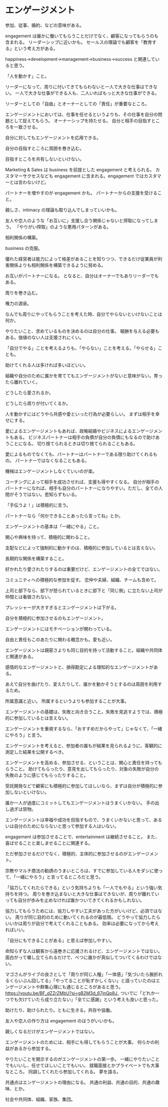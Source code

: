 # エンゲージメント

参加、従事、婚約、などの意味がある。

engagement は誰かに働いてもらうことだけでなく、顧客になってもらうのも含まれる。
リーダーシップに近いかも。
セールスの理論でも顧客を「教育する」という考え方がある。

happiness→development→management→business→success と関連していると思う。

「人を動かす」こと。

リーダーになって、周りに付いてきてもらわないと一人で大きな仕事はできない。
一人で大きな仕事ができる人も、二人いればもっと大きな仕事ができる。

リーダーとしての「自由」とオーナーとしての「責任」が重要なところ。

エンゲージメントにおいては、仕事を任せるというよりも、その仕事を自分の問題として捉えてもらう。
オーナーシップを持たせる。
自分と相手の目指すところを一致させる。

自分に対してもエンゲージメントを応用できる。

自分の目指すところに周囲を巻き込む。

目指すところを共有しないといけない。

Marketing & Sales は business を前提とした engagement と考えられる。
カスタマーサクセスなども engagement に含まれる。engagement ではカスタマーとは言わないけど。

パートナーを増やすのが engagement かも。
パートナーからの支援を受けること。

親しさ、intimacy の理論も取り込んでしまっていいかも。

友人や恋人のような「お互いに」支援し合う関係じゃないと搾取になってしまう。
「やりがい搾取」のような悪用パターンがある。

相利関係の構築。

business の克服。

優れた経営者は能力によって格差があることを知りつつ、できるだけ従業員が利害関係よりも相利関係を構築できるように努める。

お互いがパートナーになる。
となると、自分はオーナーでもありリーダーでもある。

周りを巻き込む。

権力の源泉。

なんでも周りにやってもらうことを考えた時、自分でやらないといけないことは何か。

やりたいこと、求めているものを決めるのは自分の仕事。
報酬を与える必要もある。価値のない人は支援されにくい。

「自分でやる」ことを考えるよりも、「やらない」ことを考える。「やらせる」ことも。

助けてくれる人は多ければ多いほどいい。

組織や自分のために誰かを育ててもエンゲージメントがないと意味がない。育ったら離れていく。

どうしたら愛されるか。

どうしたら周りが付いてくるか。

人を動かすにはどうやら共感や愛といった行為が必要らしい。
まずは相手を幸せにする。

愛によるエンゲージメントもあれば、政略結婚やビジネスによるエンゲージメントもある。
ビジネスパートナーは相手の負債が自分の負債にもなるので助けあうことになる。
切り捨てられるときは切り捨てられることもある。

愛によるものでなくても、パートナーはパートナーである限り助けてくれるもの。
パートナーではなくなることもある。

機械はエンゲージメントしなくていいのが楽。

コーチングによって相手を成功させれば、支援も得やすくなる。
自分が相手のパートナーになれば、相手も自分のパートナーになりやすい。ただし、全ての人間がそうではない。恩知らずもいる。

「手伝うよ！」は積極的に言う。

パートナーなら「何かできることあったら言ってね」とか。

エンゲージメントの基本は「一緒にやる」こと。

関心や興味を持って、積極的に関わること。

支配などによって強制的に動かすのは、積極的に参加しているとは言えない。

長期的な関係を構築すること。

好かれたり愛されたりするのは重要だけど、エンゲージメントの全てではない。

コミュニティへの積極的な参加を促す。
恋仲や夫婦、組織、チームも含めて。

上司と部下なら、部下が怒られているときに部下と「同じ側」に立たない上司が仲間とは看做されない。

プレッシャーが大きすぎるとエンゲージメントは下がる。

自分を積極的に参加させるのもエンゲージメント。

エンゲージメントにはモチベーションが関わっている。

自由と責任もこのあたりに関わる概念かも。愛も近い。

エンゲージメントは親密さよりも同じ目的を持って活動すること。組織や共同体と関連がある。

感情的なエンゲージメントと、損得勘定による理知的なエンゲージメントがある。

あえて自分を曲げたり、変えたりして、誰かを動かそうとするのは周囲を利用するため。

所属意識と近い。
所属するというよりも参加することが大事。

エンゲージメントの基礎は、失敗と向き合うこと。失敗を見逃すようでは、積極的に参加しているとは言えない。

エンゲージメントを重視するなら、「おすすめだからやって」じゃなくて、「一緒にやろう」と言う。

エンゲージメントを考えると、参加者の誰もが結果を見られるように、客観的に測定した結果を公開するべき。

エンゲージメントを高める、参加させる、ということは、関心と責任を持ってもらうこと。
助けてもらったり、意見を出してもらったり、対象の失敗が自分の失敗のように感じてもらったりすること。

受託開発などで顧客にも積極的に参加してほしいなら、まずは自分が積極的に参加しないといけない。

誰か一人が過度にコミットしてもエンゲージメントはうまくいかない。
手の出し過ぎは禁物。

エンゲージメントは幸福や成功を目指すもので、うまくいかないと思って、あるいは自分のためにならないと思って参加する人はいない。

engagement は参加させることで、entertainment は継続させること。
また、喜ばせることと楽しませることに関連する。

ただ参加させるだけでなく、積極的、主体的に参加させるのがエンゲージメント。

宗教やマルチ商法の勧誘のうまいところは、すでに参加している人をダシに使って、「一緒にやろう」と言ってるところだと思う。

「協力してくれたらできる」という気持ちよりも「一人でもやる」という強い気持ちを持つ。
周りを巻き込まないと大きな仕事はできないが、周りが離れていっても自分が歩みを止めなければ誰かついてきてくれるかもしれない。

協力してもらうためには、協力しやすい工夫があった方がいいけど、必須ではない。
周りが同じ目的のために動いてくれるのが最低限。
どうやって協力したらいいかは周りが自分で考えてくれることもある。
効率は必要になってから考えればいい。

「自分にもできることがある」と思えば参加しやすい。

命知らずな人は観客から遠巻きに応援されるけど、エンゲージメントではない。
面白がって囃し立てられるだけで、べつに誰かが真似してついてくるわけではない。

マゴさんがライブの良さとして「周りが同じ人種」「一体感」「気づいたら腕折れるくらいぶん回してる」「やってることが恥ずかしくない」と語っていたのはエンゲージメントや群集心理にも通じるところがあると思う。
https://youtu.be/BF_dZZrZMbU?si=gB2M3d_67jnQp8J_
ついでに「どれか一つでも欠けていたら成り立たない」「全てに感謝」という考えも良いと思った。

助けたり、助けられたり。ともに生きる。共存や協働。

友人や恋人の作り方は engagement のほうがいいかも。

親しくなるだけがエンゲージメントではない。

エンゲージメントのためには、相手にも得してもらうことが大事。
何らかの利益があるから参加する。

やりたいことを開示するのがエンゲージメントの第一歩。
一緒にやりたいことでもいいし、任せてほしいことでもいい。
就職面接とかプライベートでも大事なところ。
同調してくれたら参加してくれる。
夢を語る。

共通点はエンゲージメントの理由になる。
共通の利益、共通の目的、共通の趣味、とか。

社会や共同体、組織、家族、集団。
